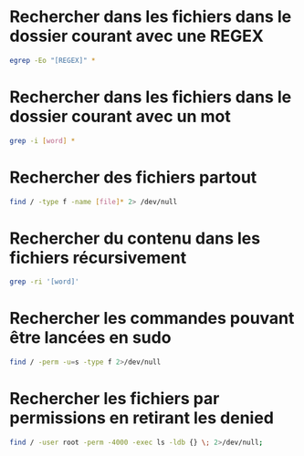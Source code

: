 # Rechercher dans les fichiers dans le dossier courant avec une REGEX 
```bash
egrep -Eo "[REGEX]" * 
```

# Rechercher dans les fichiers dans le dossier courant avec un mot 
```bash
grep -i [word] * 
```

# Rechercher des fichiers partout 
```bash
find / -type f -name [file]* 2> /dev/null 
```

# Rechercher du contenu dans les fichiers récursivement
```bash
grep -ri '[word]' 
```

# Rechercher les commandes pouvant être lancées en sudo
```bash
find / -perm -u=s -type f 2>/dev/null 
```

# Rechercher les fichiers par permissions en retirant les denied
```bash
find / -user root -perm -4000 -exec ls -ldb {} \; 2>/dev/null;  
```
